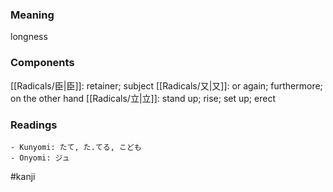 ### Meaning

longness

### Components

[[Radicals/臣|臣]]: retainer; subject [[Radicals/又|又]]: or again; furthermore; on the other hand [[Radicals/立|立]]: stand up; rise; set up; erect

### Readings

```
- Kunyomi: たて, た.てる, こども
- Onyomi: ジュ
```

#kanji